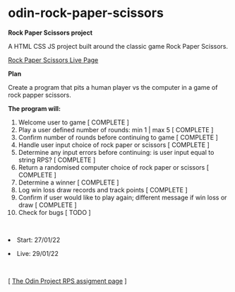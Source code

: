 # odin-rock-paper-scissors

<p><strong>Rock Paper Scissors project</strong></p>
A HTML CSS JS project built around the classic game Rock Paper Scissors.</p>

<p><a href="https://mattxmade.github.io/odin-rock-paper-scissors/">Rock Paper Scissors Live Page</a></p>

<p><strong>Plan</strong></p>
<p>Create a program that pits a human player vs the computer in a game of rock papper scissors.</p>
<strong>The program will:</strong>
<ol>
  <li>Welcome user to game [ COMPLETE ]</li>
  <li>Play a user defined number of rounds: min 1 | max 5 [ COMPLETE ]</li>
  <li>Confirm number of rounds before continuing to game [ COMPLETE ]</li>
  <li>Handle user input choice of rock paper or scissors [ COMPLETE ]</li>
  <li>Determine any input errors before continuing: is user input equal to string RPS? [ COMPLETE ]</li>
  <li>Return a randomised computer choice of rock paper or scissors [ COMPLETE ]</li>
  <li>Determine a winner [ COMPLETE ]</li>
  <li>Log win loss draw records and track points [ COMPLETE ]</li>
  <li>Confirm if user would like to play again; different message if win loss or draw [ COMPLETE ]</li>
  <li>Check for bugs [ TODO ]</li>
</ol>

<br>
<p><li>Start: 27/01/22</li></p>
<p><li> Live: 29/01/22</li></p>

<br>
<p>[ <a href="https://www.theodinproject.com/paths/foundations/courses/foundations/lessons/rock-paper-scissors#assignment">The Odin Project RPS assigment page</a> ]</p>